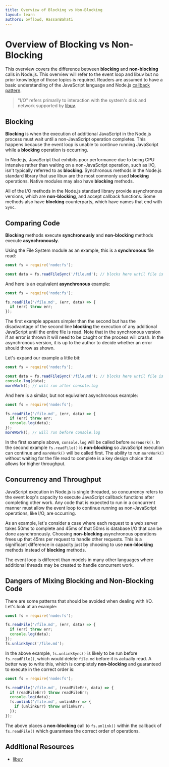 ```yaml
---
title: Overview of Blocking vs Non-Blocking
layout: learn
authors: ovflowd, HassanBahati
---
```


# Overview of Blocking vs Non-Blocking

This overview covers the difference between **blocking** and **non-blocking**
calls in Node.js. This overview will refer to the event loop and libuv but no
prior knowledge of those topics is required. Readers are assumed to have a
basic understanding of the JavaScript language and Node.js [callback pattern](/learn/asynchronous-work/javascript-asynchronous-programming-and-callbacks).

> "I/O" refers primarily to interaction with the system's disk and
> network supported by [libuv](https://libuv.org/).

## Blocking

**Blocking** is when the execution of additional JavaScript in the Node.js
process must wait until a non-JavaScript operation completes. This happens
because the event loop is unable to continue running JavaScript while a
**blocking** operation is occurring.

In Node.js, JavaScript that exhibits poor performance due to being CPU intensive
rather than waiting on a non-JavaScript operation, such as I/O, isn't typically
referred to as **blocking**. Synchronous methods in the Node.js standard library
that use libuv are the most commonly used **blocking** operations. Native
modules may also have **blocking** methods.

All of the I/O methods in the Node.js standard library provide asynchronous
versions, which are **non-blocking**, and accept callback functions. Some
methods also have **blocking** counterparts, which have names that end with
`Sync`.

## Comparing Code

**Blocking** methods execute **synchronously** and **non-blocking** methods
execute **asynchronously**.

Using the File System module as an example, this is a **synchronous** file read:

```js
const fs = require('node:fs');

const data = fs.readFileSync('/file.md'); // blocks here until file is read
```

And here is an equivalent **asynchronous** example:

```js
const fs = require('node:fs');

fs.readFile('/file.md', (err, data) => {
  if (err) throw err;
});
```

The first example appears simpler than the second but has the disadvantage of
the second line **blocking** the execution of any additional JavaScript until
the entire file is read. Note that in the synchronous version if an error is
thrown it will need to be caught or the process will crash. In the asynchronous
version, it is up to the author to decide whether an error should throw as
shown.

Let's expand our example a little bit:

```js
const fs = require('node:fs');

const data = fs.readFileSync('/file.md'); // blocks here until file is read
console.log(data);
moreWork(); // will run after console.log
```

And here is a similar, but not equivalent asynchronous example:

```js
const fs = require('node:fs');

fs.readFile('/file.md', (err, data) => {
  if (err) throw err;
  console.log(data);
});
moreWork(); // will run before console.log
```

In the first example above, `console.log` will be called before `moreWork()`. In
the second example `fs.readFile()` is **non-blocking** so JavaScript execution
can continue and `moreWork()` will be called first. The ability to run
`moreWork()` without waiting for the file read to complete is a key design
choice that allows for higher throughput.

## Concurrency and Throughput

JavaScript execution in Node.js is single threaded, so concurrency refers to the
event loop's capacity to execute JavaScript callback functions after completing
other work. Any code that is expected to run in a concurrent manner must allow
the event loop to continue running as non-JavaScript operations, like I/O, are
occurring.

As an example, let's consider a case where each request to a web server takes
50ms to complete and 45ms of that 50ms is database I/O that can be done
asynchronously. Choosing **non-blocking** asynchronous operations frees up that
45ms per request to handle other requests. This is a significant difference in
capacity just by choosing to use **non-blocking** methods instead of
**blocking** methods.

The event loop is different than models in many other languages where additional
threads may be created to handle concurrent work.

## Dangers of Mixing Blocking and Non-Blocking Code

There are some patterns that should be avoided when dealing with I/O. Let's look
at an example:

```js
const fs = require('node:fs');

fs.readFile('/file.md', (err, data) => {
  if (err) throw err;
  console.log(data);
});
fs.unlinkSync('/file.md');
```

In the above example, `fs.unlinkSync()` is likely to be run before
`fs.readFile()`, which would delete `file.md` before it is actually read. A
better way to write this, which is completely **non-blocking** and guaranteed to
execute in the correct order is:

```js
const fs = require('node:fs');

fs.readFile('/file.md', (readFileErr, data) => {
  if (readFileErr) throw readFileErr;
  console.log(data);
  fs.unlink('/file.md', unlinkErr => {
    if (unlinkErr) throw unlinkErr;
  });
});
```

The above places a **non-blocking** call to `fs.unlink()` within the callback of
`fs.readFile()` which guarantees the correct order of operations.

## Additional Resources

- [libuv](https://libuv.org/)
